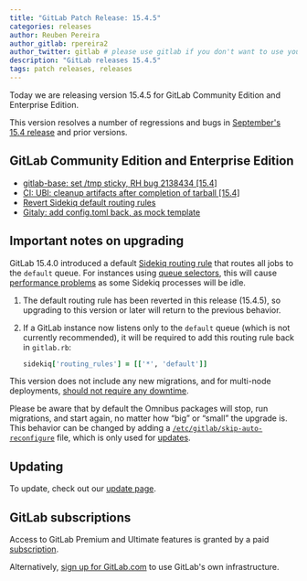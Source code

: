 ```yaml
---
title: "GitLab Patch Release: 15.4.5"
categories: releases
author: Reuben Pereira
author_gitlab: rpereira2
author_twitter: gitlab # please use gitlab if you don't want to use your own
description: "GitLab releases 15.4.5"
tags: patch releases, releases
---
```


<!-- For detailed instructions on how to complete this, please see https://gitlab.com/gitlab-org/release/docs/blob/master/general/patch/blog-post.md -->

Today we are releasing version 15.4.5 for GitLab Community Edition and Enterprise Edition.

This version resolves a number of regressions and bugs in
[September's 15.4 release](/releases/2022/09/22/gitlab-15-4-released/) and
prior versions.

## GitLab Community Edition and Enterprise Edition

<!--
- [Description](GitLab MR LINK)
- [Description](GitLab MR LINK)
-->

- [gitlab-base: set /tmp sticky, RH bug 2138434 [15.4]](https://gitlab.com/gitlab-org/build/CNG/-/merge_requests/1199)
- [CI: UBI: cleanup artifacts after completion of tarball [15.4]](https://gitlab.com/gitlab-org/build/CNG/-/merge_requests/1200)
- [Revert Sidekiq default routing rules](https://gitlab.com/gitlab-org/gitlab/-/merge_requests/103641)
- [Gitaly: add config.toml back, as mock template](https://gitlab.com/gitlab-org/build/CNG/-/merge_requests/1149)
<!-- {{ MERGE_REQUEST_LIST }} -->

## Important notes on upgrading

GitLab 15.4.0 introduced a default [Sidekiq routing rule](https://docs.gitlab.com/ee/administration/operations/extra_sidekiq_routing.html) that routes all jobs to the `default` queue. For instances using [queue selectors](https://docs.gitlab.com/ee/administration/operations/extra_sidekiq_processes.html#queue-selector), this will cause [performance problems](https://gitlab.com/gitlab-com/gl-infra/scalability/-/issues/1991) as some Sidekiq processes will be idle.

1. The default routing rule has been reverted in this release (15.4.5), so upgrading to this version or later will return to the previous behavior.
1. If a GitLab instance now listens only to the `default` queue (which is not currently recommended), it will be required to add this routing rule back in `gitlab.rb`:

   ```ruby
   sidekiq['routing_rules'] = [['*', 'default']]
   ```

This version does not include any new migrations, and for multi-node deployments, [should not require any downtime](https://docs.gitlab.com/ee/update/#upgrading-without-downtime).

Please be aware that by default the Omnibus packages will stop, run migrations,
and start again, no matter how “big” or “small” the upgrade is. This behavior
can be changed by adding a [`/etc/gitlab/skip-auto-reconfigure`](http://docs.gitlab.com/omnibus/update/README.html) file,
which is only used for [updates](https://docs.gitlab.com/omnibus/update/README.html).

## Updating

To update, check out our [update page](/update/).

## GitLab subscriptions

Access to GitLab Premium and Ultimate features is granted by a paid [subscription](/pricing/).

Alternatively, [sign up for GitLab.com](https://gitlab.com/users/sign_in)
to use GitLab's own infrastructure.
